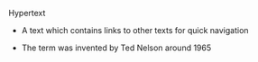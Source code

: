 
Hypertext

-   A text which contains links to other texts for quick navigation

-   The term was invented by Ted Nelson around 1965
